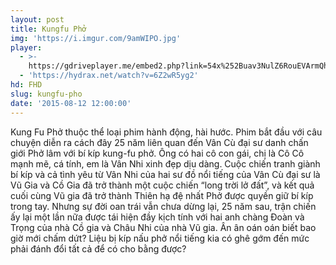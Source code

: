```yaml
---
layout: post
title: Kungfu Phở
img: 'https://i.imgur.com/9amWIPO.jpg'
player:
  - >-
    https://gdriveplayer.me/embed2.php?link=54x%252Buav3NulZ6RouEVArmQhvfBAQQYfKsOCpwlGMznRm50R61Doq0i3Qngiv1HzEbfmjEtr28lug8Zt6durhfttVfBnMwiD0RzSk9Ac8sIxq62%252BENZ9%252B5T6CMFAdqvhpPZuZ%252FWaHZTWegh6yicnyzW%252BXHISA%252FIQo4tV9olTBONn9PYh93QYxGLejwtxd0Ql8HC9EG1LPgxpT2NXnXC3%252BzQ
  - 'https://hydrax.net/watch?v=6Z2wR5yg2'
hd: FHD
slug: kungfu-pho
date: '2015-08-12 12:00:00'
---
```


Kung Fu Phở thuộc thể loại phim hành động, hài hước. Phim bắt đầu với câu chuyện diễn ra cách đây 25 năm liên quan đến Vân Cù đại sư danh chấn giới Phở lâm với bí kíp kung-fu phở. Ông có hai cô con gái, chị là Cô Cô mạnh mẽ, cá tính, em là Vân Nhi xinh đẹp dịu dàng. Cuộc chiến tranh giành bí kíp và cả tình yêu từ Vân Nhi của hai sư đồ nổi tiếng của Vân Cù đại sư là Vũ Gia và Cồ Gia đã trở thành một cuộc chiến “long trời lở đất”, và kết quả cuối cùng Vũ gia đã trở thành Thiên hạ đệ nhất Phở được quyền giữ bí kíp trong tay. Nhưng sự đời oan trái vẫn chưa dừng lại, 25 năm sau, trận chiến ấy lại một lần nữa được tái hiện đầy kịch tính với hai anh chàng Đoàn và Trọng của nhà Cồ gia và Châu Nhi của nhà Vũ gia. Ân ân oán oán biết bao giờ mới chấm dứt? Liệu bị kíp nấu phở nổi tiếng kia có ghê gớm đến mức phải đánh đổi tất cả để có cho bằng được?

